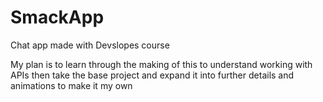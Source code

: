 # SmackApp
Chat app made with Devslopes course 

My plan is to learn through the making of this to understand working with APIs then take the base project and expand it into further details and animations to make it my own 

